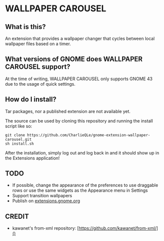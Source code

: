 # WALLPAPER CAROUSEL

## What is this?

An extension that provides a wallpaper changer that cycles between local wallpaper files based on a timer.

## What versions of GNOME does WALLPAPER CAROUSEL support?

At the time of writing, WALLPAPER CAROUSEL only supports GNOME 43 due to the usage of quick settings.

## How do I install?

Tar packages, nor a published extension are not available yet.

The source can be used by cloning this repository and running the install script like so:

```
git clone https://github.com/CharlieQLe/gnome-extension-wallpaper-carousel.git
sh install.sh
```

After the installation, simply log out and log back in and it should show up in the Extensions application!

## TODO

* If possible, change the appearance of the preferences to use draggable rows or use the same widgets as the Appearance menu in Settings
* Support transition wallpapers
* Publish on [extensions.gnome.org]()

## CREDIT

* kawanet's from-xml repository: [https://github.com/kawanet/from-xml/]()